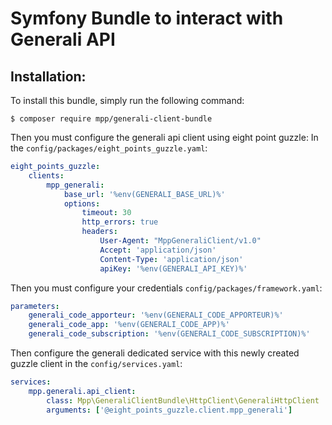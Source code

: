 Symfony Bundle to interact with Generali API
============================================

Installation:
-------------

To install this bundle, simply run the following command:
```
$ composer require mpp/generali-client-bundle
```

Then you must configure the generali api client using eight point guzzle:
In the `config/packages/eight_points_guzzle.yaml`:
```yaml
eight_points_guzzle:
    clients:
        mpp_generali:
            base_url: '%env(GENERALI_BASE_URL)%'
            options:
                timeout: 30
                http_errors: true
                headers:
                    User-Agent: "MppGeneraliClient/v1.0"
                    Accept: 'application/json'
                    Content-Type: 'application/json'
                    apiKey: '%env(GENERALI_API_KEY)%'
 ```
                    
Then you must configure your credentials `config/packages/framework.yaml`:
```yaml
parameters:
    generali_code_apporteur: '%env(GENERALI_CODE_APPORTEUR)%'
    generali_code_app: '%env(GENERALI_CODE_APP)%'
    generali_code_subscription: '%env(GENERALI_CODE_SUBSCRIPTION)%'
```

Then configure the generali dedicated service with this newly created guzzle client in the `config/services.yaml`:
```yaml
services:
    mpp.generali.api_client:
        class: Mpp\GeneraliClientBundle\HttpClient\GeneraliHttpClient
        arguments: ['@eight_points_guzzle.client.mpp_generali']
```
